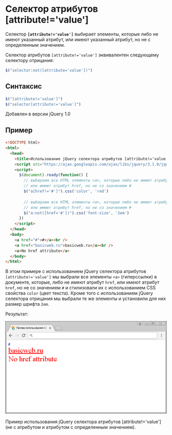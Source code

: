 # Селектор атрибутов [attribute!='value']

Селектор **`[attribute!='value']`** выбирает элементы, которые либо не имеют указанный атрибут, или имеют указанный атрибут, но не с определенным значением.

Селектор атрибутов `[attribute!='value']` эквивалентен следующему селектору отрицания:

```js
$("selector:not([attribute='value'])")
```

## Синтаксис

```js
$("[attribute!='value']")
$("selector[attribute!='value']")
```

Добавлен в версии jQuery 1.0

## Пример

```html
<!DOCTYPE html>
<html>
  <head>
    <title>Использование jQuery селектора атрибутов [attribute!='value']</title>
    <script src="https://ajax.googleapis.com/ajax/libs/jquery/3.1.0/jquery.min.js"></script>
    <script>
      $(document).ready(function() {
        // выбираем все HTML элементы <a>, которые либо не имеют атрибут href,
        // или имеют атрибут href, но не со значением #
        $("a[href!='#']").css('color', 'red')

        // выбираем все HTML элементы <a>, которые либо не имеют атрибут href,
        // или имеют атрибут href, но не со значением #
        $("a:not([href='#'])").css('font-size', '2em')
      })
    </script>
  </head>
  <body>
    <a href="#">#</a><br />
    <a href="basicweb.ru">basicweb.ru</a><br />
    <a>No href attribute</a>
  </body>
</html>
```

В этом примере с использованием jQuery селектора атрибутов `[attribute!='value']` мы выбрали все элементы `<a>` (гиперссылки) в документе, которые, либо не имеют атрибут `href`, или имеют атрибут `href`, но не со значением `#` и стилизовали их с использованием CSS свойства `color` (цвет текста). Кроме того с использованием jQuery селектора отрицания мы выбрали те же элементы и установили для них размер шрифта `2em`.

Результат:

![Пример использования jQuery селектора атрибутов (не с атрибутом и атрибутом с определенным значением).](955.png)

Пример использования jQuery селектора атрибутов [attribute!='value'] (не с атрибутом и атрибутом с определенным значением).
